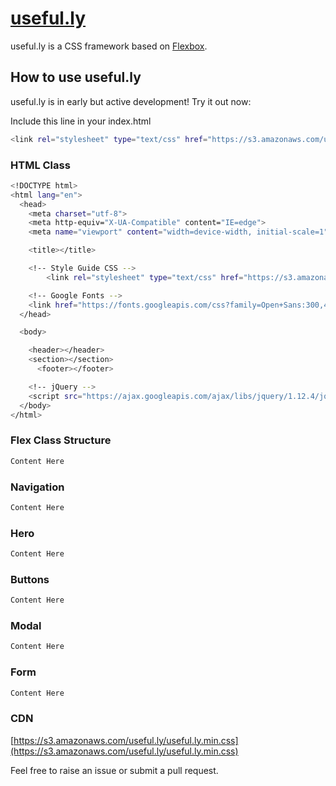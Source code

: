 # [useful.ly](http://www.useful.ly)

useful.ly is a CSS framework based on [Flexbox](https://developer.mozilla.org/en-US/docs/Web/CSS/CSS_Flexible_Box_Layout/Using_CSS_flexible_boxes).

## How to use useful.ly

useful.ly is in early but active development! Try it out now:

Include this line in your index.html
```sh
<link rel="stylesheet" type="text/css" href="https://s3.amazonaws.com/useful.ly/flex.css">
```

### HTML Class

```sh
<!DOCTYPE html>
<html lang="en">
  <head>
    <meta charset="utf-8">
    <meta http-equiv="X-UA-Compatible" content="IE=edge">
    <meta name="viewport" content="width=device-width, initial-scale=1">

    <title></title>

    <!-- Style Guide CSS -->
		<link rel="stylesheet" type="text/css" href="https://s3.amazonaws.com/useful.ly/flex.css">

    <!-- Google Fonts -->
    <link href="https://fonts.googleapis.com/css?family=Open+Sans:300,400,600,700" rel="stylesheet">
  </head>

  <body>

  	<header></header>
  	<section></section>
	  <footer></footer>

    <!-- jQuery -->
    <script src="https://ajax.googleapis.com/ajax/libs/jquery/1.12.4/jquery.min.js"></script>
  </body>
</html>
```

### Flex Class Structure

```sh
Content Here
```

### Navigation

```sh
Content Here
```

### Hero

```sh
Content Here
```

### Buttons

```sh
Content Here
```

### Modal

```sh
Content Here
```

### Form

```sh
Content Here
```

### CDN

[https://s3.amazonaws.com/useful.ly/useful.ly.min.css](https://s3.amazonaws.com/useful.ly/useful.ly.min.css)

Feel free to raise an issue or submit a pull request.